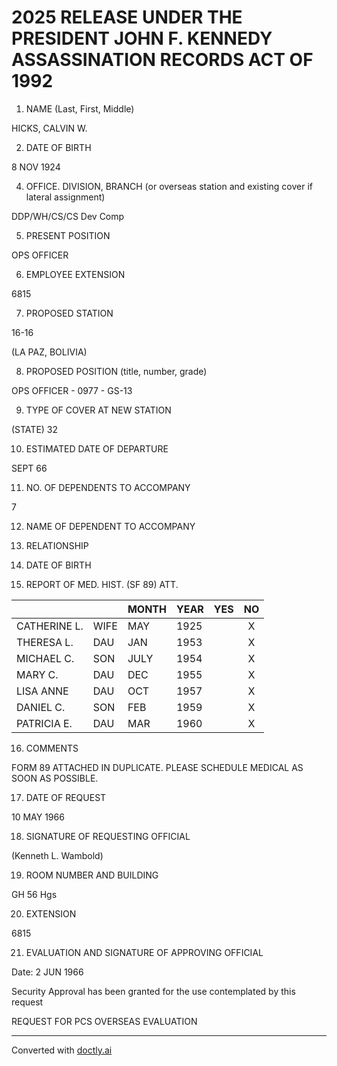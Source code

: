 # 2025 RELEASE UNDER THE PRESIDENT JOHN F. KENNEDY ASSASSINATION RECORDS ACT OF 1992

1.  NAME (Last, First, Middle)

HICKS, CALVIN W.

2.  DATE OF BIRTH

8 NOV 1924

4.  OFFICE. DIVISION, BRANCH (or overseas station and existing cover if lateral assignment)

DDP/WH/CS/CS Dev Comp

5.  PRESENT POSITION

OPS OFFICER

6.  EMPLOYEE EXTENSION

6815

7.  PROPOSED STATION

16-16

(LA PAZ, BOLIVIA)

8.  PROPOSED POSITION (title, number, grade)

OPS OFFICER - 0977 - GS-13

9.  TYPE OF COVER AT NEW STATION

(STATE) 32

10. ESTIMATED DATE OF DEPARTURE

SEPT 66

11. NO. OF DEPENDENTS TO ACCOMPANY

7

12. NAME OF DEPENDENT TO ACCOMPANY

13. RELATIONSHIP

14. DATE OF BIRTH

15. REPORT OF MED. HIST. (SF 89) ATT.

|              |      | MONTH | YEAR | YES | NO  |
| ------------ | ---- | ----- | ---- | :-: | :-: |
| CATHERINE L. | WIFE | MAY   | 1925 |     |  X  |
| THERESA L.   | DAU  | JAN   | 1953 |     |  X  |
| MICHAEL C.   | SON  | JULY  | 1954 |     |  X  |
| MARY C.      | DAU  | DEC   | 1955 |     |  X  |
| LISA ANNE    | DAU  | OCT   | 1957 |     |  X  |
| DANIEL C.    | SON  | FEB   | 1959 |     |  X  |
| PATRICIA E.  | DAU  | MAR   | 1960 |     |  X  |

16. COMMENTS

FORM 89 ATTACHED IN DUPLICATE. PLEASE SCHEDULE MEDICAL AS SOON AS POSSIBLE.

17. DATE OF REQUEST

10 MAY 1966

18. SIGNATURE OF REQUESTING OFFICIAL

(Kenneth L. Wambold)

19. ROOM NUMBER AND BUILDING

GH 56 Hgs

20. EXTENSION

6815

21. EVALUATION AND SIGNATURE OF APPROVING OFFICIAL

Date: 2 JUN 1966

Security Approval has been granted for the use contemplated by this request

REQUEST FOR PCS OVERSEAS EVALUATION


---
Converted with [doctly.ai](https://doctly.ai)